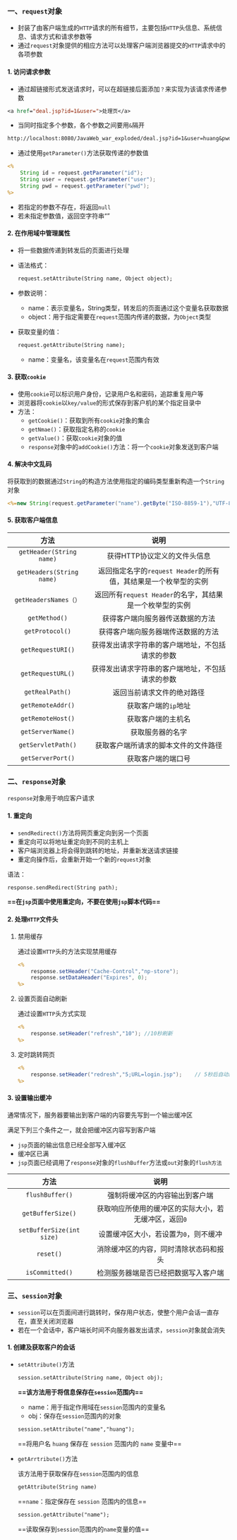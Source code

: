 ### 一、`request`对象

-   封装了由客户端生成的`HTTP`请求的所有细节，主要包括`HTTP`头信息、系统信息、请求方式和请求参数等
-   通过`request`对象提供的相应方法可以处理客户端浏览器提交的`HTTP`请求中的各项参数

#### 1. 访问请求参数

-   通过超链接形式发送请求时，可以在超链接后面添加`？`来实现为该请求传递参数

```jsp
<a href="deal.jsp?id=1&user=">处理页</a>
```

-   当同时指定多个参数，各个参数之间要用`&`隔开

```jsp
http://localhost:8080/JavaWeb_war_exploded/deal.jsp?id=1&user=huang&pwd=123
```

-   通过使用`getParameter()`方法获取传递的参数值

```jsp
<%
    String id = request.getParameter("id");
    String user = request.getParameter("user");
    String pwd = request.getParameter("pwd");
%>
```
  -   若指定的参数不存在，将返回`null`
  -   若未指定参数值，返回空字符串“”

#### 2. 在作用域中管理属性

-   将一些数据传递到转发后的页面进行处理

-   语法格式：

    ```jsp
    request.setAttribute(String name, Object object);
    ```

-   参数说明：

    -   name：表示变量名，String类型，转发后的页面通过这个变量名获取数据
    -   object：用于指定需要在`request`范围内传递的数据，为`Object`类型

-   获取变量的值：

    ```jsp
    request.getAttribute(String name);
    ```
    -   name：变量名，该变量名在`request`范围内有效
    

#### 3. 获取`cookie`

-   使用`cookie`可以标识用户身份，记录用户名和密码，追踪重复用户等
-   浏览器将`cookie`以`key/value`的形式保存到客户机的某个指定目录中
-   方法：
    -   `getCookie()`：获取到所有`cookie`对象的集合
    -   `getNmae()`：获取指定名称的`cookie`
    -   `getValue()`：获取`cookie`对象的值
    -   `response`对象中的`addCookie()`方法：将一个`cookie`对象发送到客户端

#### 4. 解决中文乱码

将获取到的数据通过`String`的构造方法使用指定的编码类型重新构造一个`String `对象

```jsp
<%=new String(request.getParameter("name").getByte("ISO-8859-1"),"UTF-8")%>
```

#### 5. 获取客户端信息

|           方法            |                             说明                             |
| :-----------------------: | :----------------------------------------------------------: |
| `getHeader(String name)`  |                 获得HTTP协议定义的文件头信息                 |
| `getHeaders(String name)` | 返回指定名字的`request Header`的所有值，其结果是一个枚举型的实例 |
|   `getHeadersNames（）`   |   返回所有`request Header`的名字，其结果是一个枚举型的实例   |
|       `getMethod()`       |               获得客户端向服务器传送数据的方法               |
|      `getProtocol()`      |              获得客户端向服务器端传送数据的方法              |
|     `getRequestURI()`     |       获得发出请求字符串的客户端地址，不包括请求的参数       |
|     `getRequestURL()`     |       获得发出请求字符串的客户端地址，不包括请求的参数       |
|      `getRealPath()`      |                  返回当前请求文件的绝对路径                  |
|     `getRemoteAddr()`     |                     获取客户端的`ip`地址                     |
|     `getRemoteHost()`     |                      获取客户端的主机名                      |
|     `getServerName()`     |                       获取服务器的名字                       |
|    `getServletPath()`     |             获取客户端所请求的脚本文件的文件路径             |
|     `getServerPort()`     |                      获取客户端的端口号                      |

### 二、`response`对象

`response`对象用于响应客户请求

#### 1. 重定向

-   `sendRedirect()`方法将网页重定向到另一个页面
-   重定向可以将地址重定向到不同的主机上
-   客户端浏览器上将会得到跳转的地址，并重新发送请求链接
-   重定向操作后，会重新开始一个新的`request`对象

语法：

```jsp
response.sendRedirect(String path);
```

**==在`jsp`页面中使用重定向，不要在使用`jsp`脚本代码==**

#### 2. 处理`HTTP`文件头

1.  禁用缓存

    通过设置`HTTP`头的方法实现禁用缓存

    ```jsp
    <%
    	respomse.setHeader("Cache-Control","np-store");
    	response.setDataHeader("Expires", 0);
    %>
    ```

2.  设置页面自动刷新

    通过设置`HTTP`头方式实现

    ```jsp
    <%
    	response.setHeader("refresh","10"); //10秒刷新
    %>
    ```

3.  定时跳转网页

    ```jsp
    <%
    	response.setHeader("redresh","5;URL=login.jsp");	// 5秒后自动跳转至login.jsp 页面 
    %>
    ```

#### 3. 设置输出缓冲

通常情况下，服务器要输出到客户端的内容要先写到一个输出缓冲区

满足下列三个条件之一，就会把缓冲区内容写到客户端

-   `jsp`页面的输出信息已经全部写入缓冲区
-   缓冲区已满
-   `jsp`页面已经调用了`response`对象的`flushBuffer`方法或`out`对象的`flush方法`

|           方法            |                         说明                          |
| :-----------------------: | :---------------------------------------------------: |
|      `flushBuffer()`      |            强制将缓冲区的内容输出到客户端             |
|     `getBufferSize()`     | 获取响应所使用的缓冲区的实际大小，若无缓冲区，返回`0` |
| `setBufferSize(int size)` |         设置缓冲区大小，若设置为`0`，则不缓冲         |
|         `reset()`         |        消除缓冲区的内容，同时清除状态码和报头         |
|      `isCommitted()`      |         检测服务器端是否已经把数据写入客户端          |

### 三、`session`对象

-   `session`可以在页面间进行跳转时，保存用户状态，使整个用户会话一直存在，直至关闭浏览器
-   若在一个会话中，客户端长时间不向服务器发出请求，`session`对象就会消失

#### 1. 创建及获取客户的会话

-   `setAttribute()`方法

    ```jsp
    session.setAttribute(String name, Object obj);
    ```

    **==该方法用于将信息保存在`session`范围内==**

    -   name：用于指定作用域在`session`范围内的变量名
    -   obj：保存在`session`范围内的对象

    ```jsp
    session.setAttribute("name","huang");
    ```

    ==将用户名 `huang` 保存在 `session` 范围内的 `name` 变量中==

-   `getArrtribute()`方法

    该方法用于获取保存在`session`范围内的信息

    ```jsp
    getAttribute(String name)
    ```

    ==`name`：指定保存在 `session` 范围内的信息==

    ```jsp
    session.getAttribute("name");
    ```

    ==读取保存到`session`范围内的`name`变量的值==

    